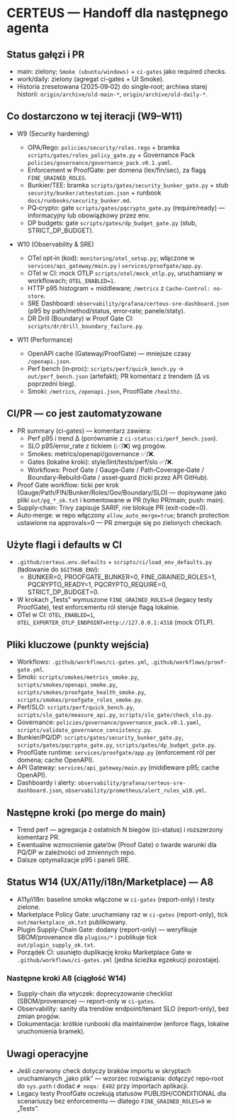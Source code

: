 # CERTEUS — Handoff dla następnego agenta

## Status gałęzi i PR

- main: zielony; `Smoke (ubuntu/windows)` + `ci-gates` jako required checks.
- work/daily: zielony (agregat ci-gates + UI Smoke).
- Historia zresetowana (2025‑09‑02) do single‑root; archiwa starej historii: `origin/archive/old-main-*`, `origin/archive/old-daily-*`.

## Co dostarczono w tej iteracji (W9–W11)

- W9 (Security hardening)
  - OPA/Rego: `policies/security/roles.rego` + bramka `scripts/gates/roles_policy_gate.py` + Governance Pack `policies/governance/governance_pack.v0.1.yaml`.
  - Enforcement w ProofGate: per domena (lex/fin/sec), za flagą `FINE_GRAINED_ROLES`.
  - Bunkier/TEE: bramka `scripts/gates/security_bunker_gate.py` + stub `security/bunker/attestation.json` + runbook `docs/runbooks/security_bunker.md`.
  - PQ‑crypto: gate `scripts/gates/pqcrypto_gate.py` (require/ready) — informacyjny lub obowiązkowy przez env.
  - DP budgets: gate `scripts/gates/dp_budget_gate.py` (stub, STRICT_DP_BUDGET).

- W10 (Observability & SRE)
  - OTel opt‑in (kod): `monitoring/otel_setup.py`; włączone w `services/api_gateway/main.py` i `services/proofgate/app.py`.
  - OTel w CI: mock OTLP `scripts/otel/mock_otlp.py`, uruchamiany w workflowach; `OTEL_ENABLED=1`.
  - HTTP p95 histogram + middleware; `/metrics` z `Cache-Control: no-store`.
  - SRE Dashboard: `observability/grafana/certeus-sre-dashboard.json` (p95 by path/method/status, error‑rate; panele/staty).
  - DR Drill (Boundary) w Proof Gate CI: `scripts/dr/drill_boundary_failure.py`.

- W11 (Performance)
  - OpenAPI cache (Gateway/ProofGate) — mniejsze czasy `/openapi.json`.
  - Perf bench (in‑proc): `scripts/perf/quick_bench.py` → `out/perf_bench.json` (artefakt); PR komentarz z trendem (Δ vs poprzedni bieg).
  - Smoki: `/metrics`, `/openapi.json`, ProofGate `/healthz`.

## CI/PR — co jest zautomatyzowane

- PR summary (ci-gates) — komentarz zawiera:
  - Perf p95 i trend Δ (porównanie z `ci-status:ci/perf_bench.json`).
  - SLO p95/error_rate z tickiem (✅/❌) wg progów.
  - Smokes: metrics/openapi/governance ✅/❌.
  - Gates (lokalne kroki): style/lint/tests/perf/slo ✅/❌.
  - Workflows: Proof Gate / Gauge‑Gate / Path‑Coverage‑Gate / Boundary‑Rebuild‑Gate / asset‑guard (ticki przez API GitHub).
- Proof Gate workflow: ticki per krok (Gauge/Path/FIN/Bunker/Roles/Gov/Boundary/SLO) — dopisywane jako pliki `out/pg_*_ok.txt` i komentowane w PR (tylko PR/main; push: main).
- Supply‑chain: Trivy zapisuje SARIF, nie blokuje PR (exit-code=0).
- Auto‑merge: w repo włączony `allow_auto_merge=true`; branch protection ustawione na approvals=0 — PR zmerguje się po zielonych checkach.

## Użyte flagi i defaults w CI

- `.github/certeus.env.defaults` + `scripts/ci/load_env_defaults.py` (ładowanie do `$GITHUB_ENV`):
  - BUNKER=0, PROOFGATE_BUNKER=0, FINE_GRAINED_ROLES=1, PQCRYPTO_READY=1, PQCRYPTO_REQUIRE=0, STRICT_DP_BUDGET=0.
- W krokach „Tests” wymuszone `FINE_GRAINED_ROLES=0` (legacy testy ProofGate), test enforcementu ról steruje flagą lokalnie.
- OTel w CI: `OTEL_ENABLED=1`, `OTEL_EXPORTER_OTLP_ENDPOINT=http://127.0.0.1:4318` (mock OTLP).

## Pliki kluczowe (punkty wejścia)

- Workflows: `.github/workflows/ci-gates.yml`, `.github/workflows/proof-gate.yml`.
- Smoki: `scripts/smokes/metrics_smoke.py`, `scripts/smokes/openapi_smoke.py`, `scripts/smokes/proofgate_health_smoke.py`, `scripts/smokes/proofgate_roles_smoke.py`.
- Perf/SLO: `scripts/perf/quick_bench.py`, `scripts/slo_gate/measure_api.py`, `scripts/slo_gate/check_slo.py`.
- Governance: `policies/governance/governance_pack.v0.1.yaml`, `scripts/validate_governance_consistency.py`.
- Bunkier/PQ/DP: `scripts/gates/security_bunker_gate.py`, `scripts/gates/pqcrypto_gate.py`, `scripts/gates/dp_budget_gate.py`.
- ProofGate runtime: `services/proofgate/app.py` (enforcement ról per domena; cache OpenAPI).
- API Gateway: `services/api_gateway/main.py` (middleware p95; cache OpenAPI).
- Dashboardy i alerty: `observability/grafana/certeus-sre-dashboard.json`, `observability/prometheus/alert_rules_w10.yml`.

## Następne kroki (po merge do main)

- Trend perf — agregacja z ostatnich N biegów (ci-status) i rozszerzony komentarz PR.
- Ewentualne wzmocnienie gate’ów (Proof Gate) o twarde warunki dla PQ/DP w zależności od zmiennych repo.
- Dalsze optymalizacje p95 i paneli SRE.

## Status W14 (UX/A11y/i18n/Marketplace) — A8

- A11y/i18n: baseline smoke włączone w `ci-gates` (report-only) i testy zielone.
- Marketplace Policy Gate: uruchamiany raz w `ci-gates` (report-only), tick `out/marketplace_ok.txt` publikowany.
- Plugin Supply-Chain Gate: dodany (report-only) — weryfikuje SBOM/provenance dla `plugins/*` i publikuje tick `out/plugin_supply_ok.txt`.
- Porządek CI: usunięto duplikację kroku Marketplace Gate w `.github/workflows/ci-gates.yml` (jedna ścieżka egzekucji pozostaje).

### Następne kroki A8 (ciągłość W14)

- Supply-chain dla wtyczek: doprecyzowanie checklist (SBOM/provenance) — report-only w `ci-gates`.
- Observability: sanity dla trendów endpoint/tenant SLO (report-only), bez zmian progów.
- Dokumentacja: krótkie runbooki dla maintainerów (enforce flags, lokalne uruchomienia bramek).

## Uwagi operacyjne

- Jeśli czerwony check dotyczy braków importu w skryptach uruchamianych „jako plik” — wzorzec rozwiązania: dołączyć repo‑root do `sys.path` i dodać `# noqa: E402` przy importach aplikacji.
- Legacy testy ProofGate oczekują statusów PUBLISH/CONDITIONAL dla scenariuszy bez enforcementu — dlatego `FINE_GRAINED_ROLES=0` w „Tests”.
